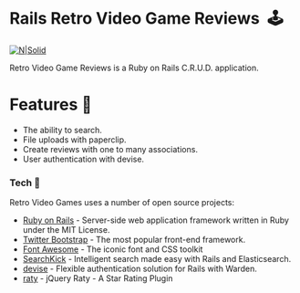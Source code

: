 # Rails Retro Video Game Reviews  🕹

[![N|Solid](https://lh3.googleusercontent.com/-tZr93zs2IkI/WO2WeTR8GlI/AAAAAAAADlc/JeJau8tvE_0RB1zHTt3oWx6_uID4mlrrQCJoC/w1060-h662-p-rw/retro-video-games.png)](https://www.linkedin.com/in/willmitbrodt/)

Retro Video Game Reviews is a Ruby on Rails C.R.U.D. application.

# Features 👾

  - The ability to search. 
  - File uploads with paperclip.
  - Create reviews with one to many associations.
  - User authentication with devise.
  
### Tech 📼

Retro Video Games uses a number of open source projects:

* [Ruby on Rails](http://rubyonrails.org/) - Server-side web application framework written in Ruby under the MIT License.
* [Twitter Bootstrap](http://getbootstrap.com/) - The most popular front-end framework.
* [Font Awesome](http://fontawesome.io/) - The iconic font and CSS toolkit
* [SearchKick](https://github.com/ankane/searchkick) - Intelligent search made easy with Rails and Elasticsearch.
* [devise](https://github.com/plataformatec/devise) - Flexible authentication solution for Rails with Warden.
* [raty](https://github.com/wbotelhos/raty) -  jQuery Raty - A Star Rating Plugin
